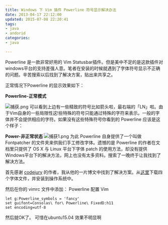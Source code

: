 ```yaml
---
title: Windows 下 Vim 插件 Powerline 符号显示解决办法
date: 2013-04-17 22:12:00
updated: 2015-07-08 22:20:41
tags: 
- java
- andorid
categories: 
- java

---
```

Powerline 是一款非常好用的 Vim Statusbar插件。但是美中不足的是这款插件对windows平台的支持差强人意。笔者在安装的时候就遇到了字体符号显示不正确的问题。辛苦搜索以后找到了解决方案，贴出来共享之。

正常情况下Powerline 的显示效果如下：


<!--more-->


**Powerline-正常模式**

![捕获.png][1]
可以看到上边有一些精致的符号比如箭头啦，最右端的「LN」啦。由于Vim自身的一些局限性这!些特殊的符号只能通过特殊的字符来表示。一般的字体并不会提供相应的字符。如果没有这些特殊符号你看到的 Powerline 应该是这个样子：

**Power-非正常状态**
![捕获1.png][2]
为此 Powerline 自身提供了一个叫做 Fontpatcher 的文件夹来供我们手工修改字体。遗憾的是 Powerline 的作者在文档里只提供了 OS X 与 Linux 平台下字体 patch 的使用方法，却没有提供Windows平台下的解决方法，网上也没有太多资料。搜索了一晚终于让我找到了解决方法。

首先感谢 [codejury](http://www.codejury.com/consolas-font-in-vim-powerline-windows/) 的作者，我从他的一片博文中找到了解决方案。从[这里](https://github.com/eugeneching/consolas-powerline-vim)下载四个字体文件，并安装到操作系统中。

然后在你的 vimrc 文件中添加：
Powerline 配置
Vim

    let g:Powerline_symbols = 'fancy'
    set guifont=Consolas\ for\ Powerline\ FixedD:h11
    set encoding=utf-8

然后就OK了。
可惜在ubuntu15.04 效果不明显啊

  [1]: https://imgs.gnux.cn/usr/uploads/2015/07/945347502.png
  [2]: https://imgs.gnux.cn/usr/uploads/2015/07/353741374.png